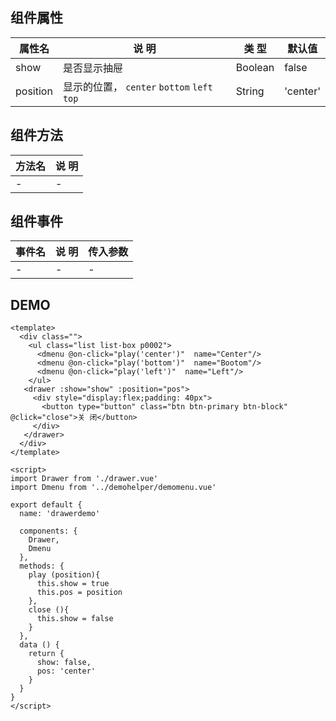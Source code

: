 ## 组件属性

| 属性名      | 说 明         | 类 型 |默认值  |
| ------------- |-----------|------| -----|
| show | 是否显示抽屉 | Boolean  | false |
| position | 显示的位置， `center` `bottom` `left` `top`| String | 'center' |

## 组件方法

| 方法名 | 说 明 |
|-------|-------|
| - | - |

## 组件事件

| 事件名 | 说 明 | 传入参数 |
|-------|----------|----|
| - | - | - |




## DEMO
```
<template>
  <div class="">
    <ul class="list list-box p0002">
      <dmenu @on-click="play('center')"  name="Center"/>
      <dmenu @on-click="play('bottom')"  name="Bootom"/>
      <dmenu @on-click="play('left')"  name="Left"/>
    </ul>
   <drawer :show="show" :position="pos">
     <div style="display:flex;padding: 40px">
       <button type="button" class="btn btn-primary btn-block" @click="close">关 闭</button>
     </div>
   </drawer>
  </div>
</template>

<script>
import Drawer from './drawer.vue'
import Dmenu from '../demohelper/demomenu.vue'

export default {
  name: 'drawerdemo'

  components: {
    Drawer,
    Dmenu
  },
  methods: {
    play (position){
      this.show = true
      this.pos = position
    },
    close (){
      this.show = false
    }
  },
  data () {
    return {
      show: false,
      pos: 'center'
    }
  }
}
</script>
```
